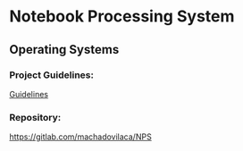 # Notebook Processing System

## Operating Systems

### Project Guidelines:

[Guidelines](guidelines.pdf)

### Repository:

https://gitlab.com/machadovilaca/NPS